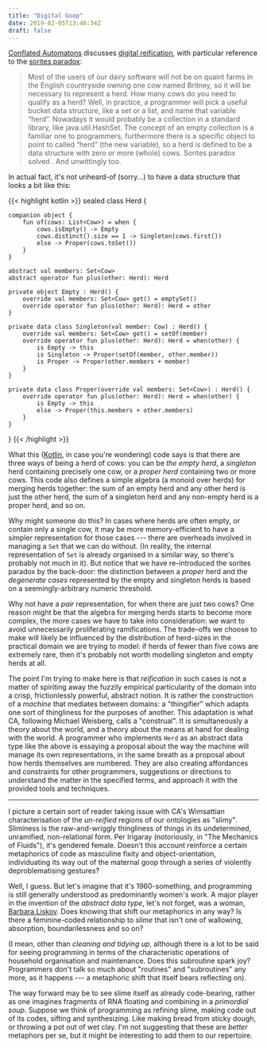 ```yaml
---
title: "Digital Goop"
date: 2019-02-05T13:46:34Z
draft: false
---
```

[Conflated Automatons](https://conflatedautomatons.wordpress.com/) discusses [digital reification](https://conflatedautomatons.wordpress.com/2019/01/08/heaps-of-slime/), with particular reference to the [sorites paradox](https://plato.stanford.edu/entries/sorites-paradox/):

> Most of the users of our dairy software will not be on quaint farms in the English countryside owning one cow named Britney, so it will be necessary to represent a herd. How many cows do you need to qualify as a herd? Well, in practice, a programmer will pick a useful bucket data structure, like a set or a list, and name that variable “herd”. Nowadays it would probably be a collection in a standard library, like java.util.HashSet. The concept of an empty collection is a familiar one to programmers, furthermore there is a specific object to point to called “herd” (the new variable), so a herd is defined to be a data structure with zero or more (whole) cows. Sorites paradox solved _<dusts hands>_. And unwittingly too.

In actual fact, it's not unheard-of (sorry...) to have a data structure that looks a bit like this:

{{< highlight kotlin >}}
sealed class Herd {

    companion object {
        fun of(cows: List<Cow>) = when {
            cows.isEmpty() -> Empty
            cows.distinct().size == 1 -> Singleton(cows.first())
            else -> Proper(cows.toSet())
        }
    }

    abstract val members: Set<Cow>
    abstract operator fun plus(other: Herd): Herd

    private object Empty : Herd() {
        override val members: Set<Cow> get() = emptySet()
        override operator fun plus(other: Herd): Herd = other
    }

    private data class Singleton(val member: Cow) : Herd() {
        override val members: Set<Cow> get() = setOf(member)
        override operator fun plus(other: Herd): Herd = when(other) {
            is Empty -> this
            is Singleton -> Proper(setOf(member, other.member))
            is Proper -> Proper(other.members + member)
        }
    }

    private data class Proper(override val members: Set<Cow>) : Herd() {
        override operator fun plus(other: Herd): Herd = when(other) {
            is Empty -> this
            else -> Proper(this.members + other.members)
        }
    }
}
{{< /highlight >}}

What this ([Kotlin](https://kotlinlang.org/), in case you're wondering) code says is that there are three ways of being a herd of cows: you can be _the empty herd_, a _singleton_ herd containing precisely one cow, or a _proper herd_ containing two or more cows. This code also defines a simple algebra (a monoid over herds) for merging herds together: the sum of an empty herd and any other herd is just the other herd, the sum of a singleton herd and any non-empty herd is a proper herd, and so on.

Why might someone do this? In cases where herds are often empty, or contain only a single cow, it may be more memory-efficient to have a simpler representation for those cases --- there are overheads involved in managing a `Set` that we can do without. (In reality, the internal representation of `Set` is already organised in a similar way, so there's probably not much in it). But notice that we have re-introduced the sorites paradox by the back-door: the distinction between a _proper_ herd and the _degenerate cases_ represented by the empty and singleton herds is based on a seemingly-arbitrary numeric threshold.

Why not have a _pair_ representation, for when there are just two cows? One reason might be that the algebra for merging herds starts to become more complex, the more cases we have to take into consideration: we want to avoid unnecessarily proliferating ramifications. The trade-offs we choose to make will likely be influenced by the distribution of herd-sizes in the practical domain we are trying to model: if herds of fewer than five cows are extremely rare, then it's probably not worth modelling singleton and empty herds at all.

The point I'm trying to make here is that _reification_ in such cases is not a matter of spiriting away the fuzzily empirical particularity of the domain into a crisp, frictionlessly powerful, abstract notion. It is rather the construction of a _machine_ that mediates between domains: a "thingifier" which adapts one sort of thingliness for the purposes of another. This adaptation is what CA, following Michael Weisberg, calls a "construal". It is simultaneously a theory about the world, and a theory about the means at hand for dealing with the world. A programmer who implements `Herd` as an abstract data type like the above is essaying a proposal about the way the machine will manage its own representations, in the same breath as a proposal about how herds themselves are numbered. They are also creating affordances and constraints for other programmers, suggestions or directions to understand the matter in the specified terms, and approach it with the provided tools and techniques.

---

I picture a certain sort of reader taking issue with CA's Wimsattian characterisation of the _un-reified_ regions of our ontologies as "slimy". Sliminess is the raw-and-wriggly thingliness of things in its undetermined, unramified, non-relational form. Per Irigaray (notoriously, in "The Mechanics of Fluids"), it's gendered female. Doesn't this account reinforce a certain metaphorics of code as masculine fixity and object-orientation, individuating its way out of the maternal goop through a series of violently deproblematising gestures?

Well, I guess. But let's imagine that it's 1960-something, and programming is still generally understood as predominantly women's work. A major player in the invention of the _abstract data type_, let's not forget, was a woman, [Barbara Liskov](https://franklinchen.com/blog/2011/11/10/seeing-the-inventor-of-the-abstract-data-type). Does knowing that shift our metaphorics in any way? Is there a feminine-coded relationship to _slime_ that isn't one of wallowing, absorption, boundarilessness and so on?

(I mean, other than _cleaning and tidying up_, although there is a lot to be said for seeing programming in terms of the characteristic operations of household organisation and maintenance. Does this subroutine spark joy? Programmers don't talk so much about "routines" and "subroutines" any more, as it happens --- a metaphoric shift that itself bears reflecting on).

The way forward may be to see slime itself as already code-bearing, rather as one imagines fragments of RNA floating and combining in a _primordial soup_. Suppose we think of programming as refining slime, making code out of its codes, sifting and synthesizing. Like making bread from sticky dough, or throwing a pot out of wet clay. I'm not suggesting that these are _better_ metaphors per se, but it might be interesting to add them to our repertoire.
